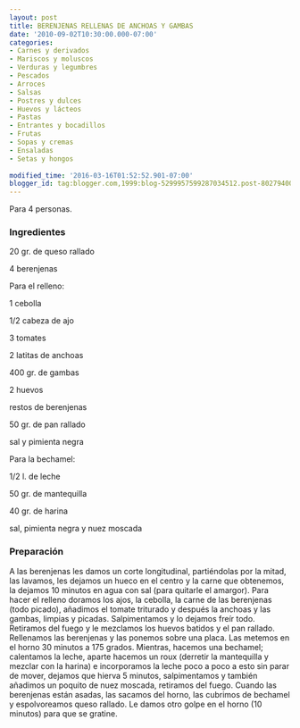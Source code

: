 ```yaml
---
layout: post
title: BERENJENAS RELLENAS DE ANCHOAS Y GAMBAS
date: '2010-09-02T10:30:00.000-07:00'
categories:
- Carnes y derivados
- Mariscos y moluscos
- Verduras y legumbres
- Pescados
- Arroces
- Salsas
- Postres y dulces
- Huevos y lácteos
- Pastas
- Entrantes y bocadillos
- Frutas
- Sopas y cremas
- Ensaladas
- Setas y hongos
 
modified_time: '2016-03-16T01:52:52.901-07:00'
blogger_id: tag:blogger.com,1999:blog-5299957599287034512.post-802794001479232011
---
```


Para 4 personas.

<h3>Ingredientes</h3>

20 gr. de queso rallado

4 berenjenas

Para el relleno:

1 cebolla

1/2 cabeza de ajo

3 tomates

2 latitas de anchoas

400 gr. de gambas

2 huevos

restos de berenjenas

50 gr. de pan rallado

sal y pimienta negra

Para la bechamel:

1/2 l. de leche

50 gr. de mantequilla

40 gr. de harina

sal, pimienta negra y nuez moscada

<h3>Preparación</h3>

A las berenjenas les damos un corte longitudinal, partiéndolas por la mitad, las lavamos, les dejamos un hueco en el centro y la carne que obtenemos, la dejamos 10 minutos en agua con sal (para quitarle el amargor). Para hacer el relleno doramos los ajos, la cebolla, la carne de las berenjenas (todo picado), añadimos el tomate triturado y después la anchoas y las gambas, limpias y picadas. Salpimentamos y lo dejamos freír todo. Retiramos del fuego y le mezclamos los huevos batidos y el pan rallado. Rellenamos las berenjenas y las ponemos sobre una placa. Las metemos en el horno 30 minutos a 175 grados. Mientras, hacemos una bechamel; calentamos la leche, aparte hacemos un roux (derretir la mantequilla y mezclar con la harina) e incorporamos la leche poco a poco a esto sin parar de mover, dejamos que hierva 5 minutos, salpimentamos y también añadimos un poquito de nuez moscada, retiramos del fuego. Cuando las berenjenas están asadas, las sacamos del horno, las cubrimos de bechamel y espolvoreamos queso rallado. Le damos otro golpe en el horno (10 minutos) para que se gratine.

